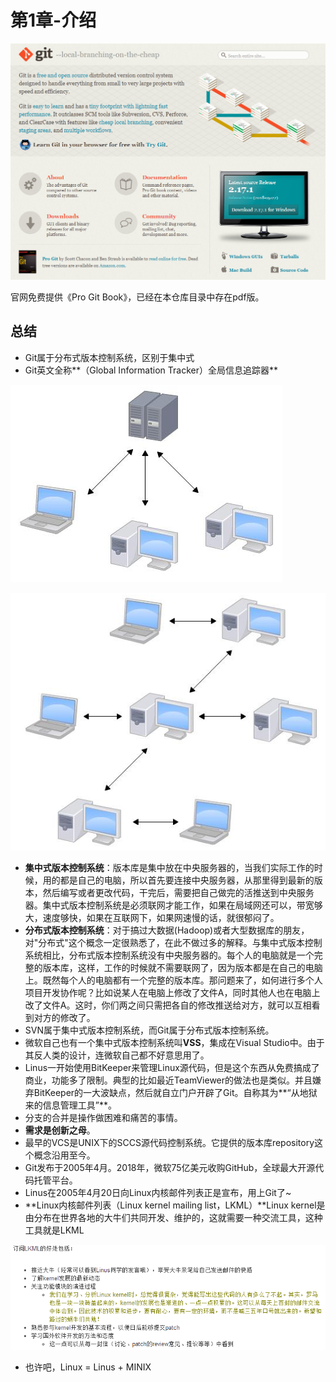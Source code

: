 # 第1章-介绍

![1528764948076.png](image/1528764948076.png)

官网免费提供《Pro Git Book》，已经在本仓库目录中存在pdf版。

## 总结

* Git属于分布式版本控制系统，区别于集中式
* Git英文全称**（Global Information Tracker）全局信息追踪器**

![1528764419059.png](image/1528764419059.png)

![1528764431802.png](image/1528764431802.png)

* **集中式版本控制系统**：版本库是集中放在中央服务器的，当我们实际工作的时候，用的都是自己的电脑，所以首先要连接中央服务器，从那里得到最新的版本，然后编写或者更改代码，干完后，需要把自己做完的活推送到中央服务器。集中式版本控制系统是必须联网才能工作，如果在局域网还可以，带宽够大，速度够快，如果在互联网下，如果网速慢的话，就很郁闷了。
* **分布式版本控制系统**：对于搞过大数据(Hadoop)或者大型数据库的朋友，对"分布式"这个概念一定很熟悉了，在此不做过多的解释。与集中式版本控制系统相比，分布式版本控制系统没有中央服务器的。每个人的电脑就是一个完整的版本库，这样，工作的时候就不需要联网了，因为版本都是在自己的电脑上。既然每个人的电脑都有一个完整的版本库。那问题来了，如何进行多个人项目开发协作呢？比如说某人在电脑上修改了文件A，同时其他人也在电脑上改了文件A。这时，你们两之间只需把各自的修改推送给对方，就可以互相看到对方的修改了。
* SVN属于集中式版本控制系统，而Git属于分布式版本控制系统。
* 微软自己也有一个集中式版本控制系统叫**VSS**，集成在Visual Studio中。由于其反人类的设计，连微软自己都不好意思用了。
* Linus一开始使用BitKeeper来管理Linux源代码，但是这个东西从免费搞成了商业，功能多了限制。典型的比如最近TeamViewer的做法也是类似。并且嫌弃BitKeeper的一大波缺点，然后就自立门户开辟了Git。自称其为**“从地狱来的信息管理工具”**。
* 分支的合并是操作做困难和痛苦的事情。
* **需求是创新之母**。
* 最早的VCS是UNIX下的SCCS源代码控制系统。它提供的版本库repository这个概念沿用至今。
* Git发布于2005年4月。2018年，微软75亿美元收购GitHub，全球最大开源代码托管平台。
* Linus在2005年4月20日向Linux内核邮件列表正是宣布，用上Git了~
* **Linux内核邮件列表（Linux kernel mailing list，LKML）**Linux kernel是由分布在世界各地的大牛们共同开发、维护的，这就需要一种交流工具，这种工具就是LKML

![1528766286641.png](image/1528766286641.png)

* 也许吧，Linux = Linus + MINIX






##
